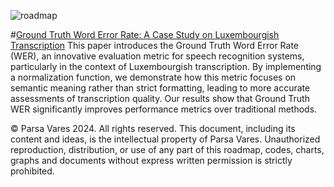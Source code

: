 ![roadmap](https://github.com/user-attachments/assets/4181ad0f-0761-467e-b223-63835a64c2e7)

#[Ground Truth Word Error Rate: A Case Study on Luxembourgish Transcription](https://www.overleaf.com/read/hddwfrsnpxmv#234d76)
This paper introduces the Ground Truth Word Error Rate (WER), an innovative evaluation metric for speech recognition systems, particularly in the context of Luxembourgish transcription. By implementing a normalization function, we demonstrate how this metric focuses on semantic meaning rather than strict formatting, leading to more accurate assessments of transcription quality. Our results show that Ground Truth WER significantly improves performance metrics over traditional methods.


© Parsa Vares 2024. All rights reserved.
This document, including its content and ideas, is the intellectual property of Parsa Vares. Unauthorized reproduction, distribution, or use of any part of this roadmap, codes, charts, graphs and documents without express written permission is strictly prohibited.
